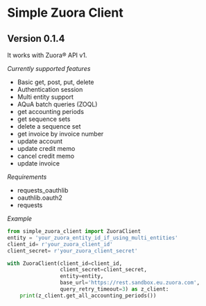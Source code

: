 
# Simple Zuora Client
## Version 0.1.4

It works with Zuora® API v1.

*Currently supported features*

* Basic get, post, put, delete
* Authentication session
* Multi entity support
* AQuA batch queries (ZOQL)
* get accounting periods
* get sequence sets 
* delete a sequence set
* get invoice by invoice number
* update account
* update credit memo
* cancel credit memo
* update invoice

*Requirements*

* requests_oauthlib
* oauthlib.oauth2
* requests

*Example*

```python
from simple_zuora_client import ZuoraClient
entity = 'your_zuora_entity_id_if_using_multi_entities'
client_id= r'your_zuora_client_id'
client_secret= r'your_zuora_client_secret'

with ZuoraClient(client_id=client_id,
                 client_secret=client_secret,
                 entity=entity,
                 base_url='https://rest.sandbox.eu.zuora.com',
                 query_retry_timeout=3) as z_client:
    print(z_client.get_all_accounting_periods())
```
